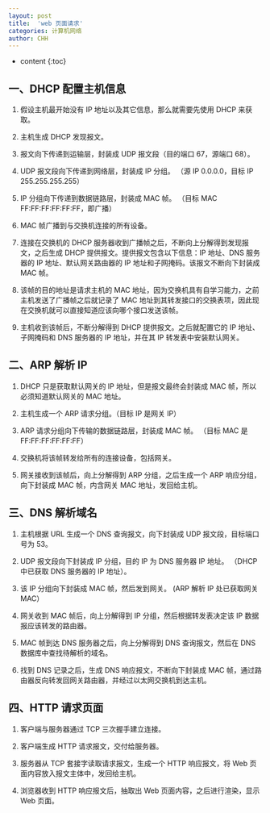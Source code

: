 ```yaml
---
layout: post
title:  'web 页面请求'
categories: 计算机网络
author: CHH
---
```


* content
{:toc}





## 一、DHCP 配置主机信息

1.  假设主机最开始没有 IP 地址以及其它信息，那么就需要先使用 DHCP 来获取。

2. 主机生成 DHCP 发现报文。

3. 报文向下传递到运输层，封装成 UDP 报文段（目的端口 67，源端口 68）。

4. UDP 报文段向下传递到网络层，封装成 IP 分组。
（源 IP 0.0.0.0，目标 IP 255.255.255.255）

5. IP 分组向下传递到数据链路层，封装成 MAC 帧。
（目标 MAC FF:FF:FF:FF:FF:FF，即广播）

6.  MAC 帧广播到与交换机连接的所有设备。

7.  连接在交换机的 DHCP 服务器收到广播帧之后，不断向上分解得到发现报文，之后生成 DHCP 提供报文。提供报文包含以下信息：IP 地址、DNS 服务器的 IP 地址、默认网关路由器的 IP 地址和子网掩码。该报文不断向下封装成 MAC 帧。

8.  该帧的目的地址是请求主机的 MAC 地址，因为交换机具有自学习能力，之前主机发送了广播帧之后就记录了 MAC 地址到其转发接口的交换表项，因此现在交换机就可以直接知道应该向哪个接口发送该帧。

9.  主机收到该帧后，不断分解得到 DHCP 提供报文。之后就配置它的 IP 地址、子网掩码和 DNS 服务器的 IP 地址，并在其 IP 转发表中安装默认网关。

## 二、ARP 解析 IP
1. DHCP 只是获取默认网关的 IP 地址，但是报文最终会封装成 MAC 帧，所以必须知道默认网关的 MAC 地址。

2. 主机生成一个 ARP 请求分组。（目标 IP 是网关 IP）

3. ARP 请求分组向下传输的数据链路层，封装成 MAC 帧。
（目标 MAC 是 FF:FF:FF:FF:FF:FF）

4. 交换机将该帧转发给所有的连接设备，包括网关。

5.  网关接收到该帧后，向上分解得到 ARP 分组，之后生成一个 ARP 响应分组，向下封装成 MAC 帧，内含网关 MAC 地址，发回给主机。

## 三、DNS 解析域名

1.  主机根据 URL 生成一个 DNS 查询报文，向下封装成 UDP 报文段，目标端口号为 53。

2.  UDP 报文段向下封装成 IP 分组，目的 IP 为 DNS 服务器 IP 地址。
（DHCP 中已获取 DNS 服务器的 IP 地址）。

3. 该 IP 分组向下封装成 MAC 帧，然后发到网关。
(ARP 解析 IP 处已获取网关 MAC） 

4.  网关收到 MAC 帧后，向上分解得到 IP 分组，然后根据转发表决定该 IP 数据报应该转发的路由器。

5.  MAC 帧到达 DNS 服务器之后，向上分解得到 DNS 查询报文，然后在 DNS 数据库中查找待解析的域名。

6.  找到 DNS 记录之后，生成 DNS 响应报文，不断向下封装成 MAC 帧，通过路由器反向转发回网关路由器，并经过以太网交换机到达主机。

## 四、HTTP 请求页面

1.  客户端与服务器通过 TCP 三次握手建立连接。

2.  客户端生成 HTTP 请求报文，交付给服务器。

3.  服务器从 TCP 套接字读取请求报文，生成一个 HTTP 响应报文，将 Web 页面内容放入报文主体中，发回给主机。

4.  浏览器收到 HTTP 响应报文后，抽取出 Web 页面内容，之后进行渲染，显示 Web 页面。
